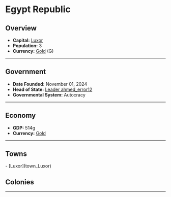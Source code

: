 <!--UNDEDITED FILE, remove this entire line if this file has been edited!-->
# <!--NAME-->Egypt Republic<!--NAME-->

## Overview

- **Capital:** <!--CAPITAL_LINK-->[Luxor](Luxor_town)<!--CAPITAL_LINK-->
- **Population:** <!--POPULATION-->3<!--POPULATION-->
- **Currency:** <!--CURRENCY_LINK-->[Gold](Gold_currency)<!--CURRENCY_LINK--> (<!--CURRENCY_ABV-->G<!--CURRENCY_ABV-->)

---

## Government

- **Date Founded:** <!--FOUNDED-->November 01, 2024<!--FOUNDED-->
- **Head of State:** <!--LEADER_TITLE_LINK-->[Leader ahmed_error12](ahmed_error12_user)<!--LEADER_TITLE_LINK-->
- **Governmental System:** <!--GOVERNMENT-->Autocracy<!--GOVERNMENT-->

---

## Economy

- **GDP:** <!--GDP-->514g<!--GDP-->
- **Currency:** <!--CURRENCY_LINK-->[Gold](Gold_currency)<!--CURRENCY_LINK-->

---

## Towns

<!--TOWNS-->- [Luxor](town_Luxor)<!--TOWNS-->

## Colonies

<!--COLONIES--><!--COLONIES-->

---